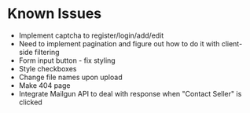 # Known Issues

- Implement captcha to register/login/add/edit
- Need to implement pagination and figure out how to do it with client-side filtering
- Form input button - fix styling
- Style checkboxes
- Change file names upon upload
- Make 404 page
- Integrate Mailgun API to deal with response when "Contact Seller" is clicked